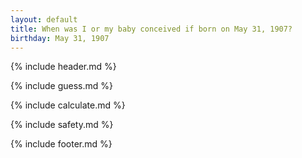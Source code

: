 ```yaml
---
layout: default
title: When was I or my baby conceived if born on May 31, 1907?
birthday: May 31, 1907
---
```


{% include header.md %}

{% include guess.md %}

{% include calculate.md %}

{% include safety.md %}

{% include footer.md %}



